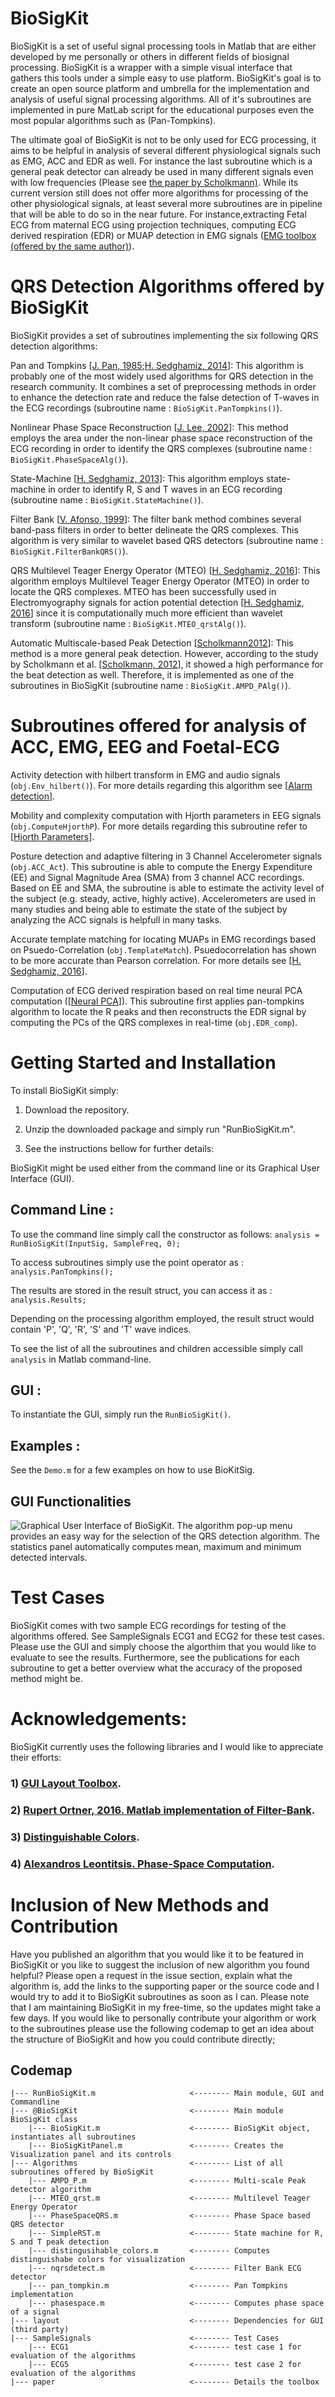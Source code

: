 # BioSigKit
BioSigKit is a set of useful signal processing tools in Matlab that are either developed by me personally or others in different fields of biosignal processing. BioSigKit is a wrapper with a simple visual interface that gathers this tools under a simple easy to use platform. BioSigKit's goal is to create an open source platform and umbrella for the implementation and analysis of useful signal processing algorithms. All of it's subroutines are implemented in pure MatLab script for the educational purposes even the most popular algorithms such as (Pan-Tompkins).  

The ultimate goal of BioSigKit is not to be only used for ECG processing, it aims to be helpful in analysis of several different physiological signals such as EMG, ACC and EDR as well. For instance the last subroutine which is a general peak detector can already be used in many different signals even with low frequencies (Please see [the paper by Scholkmann)](http://www.mdpi.com/1999-4893/5/4/588). While its current version still does not offer more algorithms for processing of the other physiological signals, at least several more subroutines are in pipeline that will be able to do so in the near future. For instance,extracting Fetal ECG from maternal ECG using projection techniques, computing ECG derived respiration (EDR) or MUAP detection in EMG signals ([EMG toolbox (offered by the same author)](https://www.mathworks.com/matlabcentral/fileexchange/59344-toolbox-for-unsupervised-classification-of-muaps-and-action-potentials-in-emg)). 

# QRS Detection Algorithms offered by BioSigKit
BioSigKit provides a set of subroutines implementing the six following QRS detection algorithms:

Pan and Tompkins [[J. Pan, 1985](http://www.robots.ox.ac.uk/~gari/teaching/cdt/A3/readings/ECG/Pan+Tompkins.pdf);[H. Sedghamiz, 2014](https://www.researchgate.net/publication/313673153_Matlab_Implementation_of_Pan_Tompkins_ECG_QRS_detector)]: This algorithm is probably one of the most widely used algorithms for QRS detection in the research community. It combines a set of preprocessing methods in order to enhance the detection rate and reduce the false detection of T-waves in the ECG recordings (subroutine name : ```BioSigKit.PanTompkins()```).

Nonlinear Phase Space Reconstruction [[J. Lee, 2002](https://link.springer.com/article/10.1114/1.1523030)]: This method employs the area under the non-linear phase space reconstruction of the ECG recording in order to identify the QRS complexes (subroutine name : ```BioSigKit.PhaseSpaceAlg()```).

State-Machine [[H. Sedghamiz, 2013](https://www.researchgate.net/publication/316960619_Matlab_Implementation_of_a_simple_real_time_Q_R_S_and_T_wave_detector)]: This algorithm employs state-machine in order to identify R, S and T waves in an ECG recording (subroutine name : ```BioSigKit.StateMachine()```).

Filter Bank [[V. Afonso, 1999](http://ieeexplore.ieee.org/document/740882/)]: The filter bank method combines several band-pass filters in order to better delineate the QRS complexes. This algorithm is very similar to wavelet based QRS detectors (subroutine name : ```BioSigKit.FilterBankQRS()```).

QRS Multilevel Teager Energy Operator (MTEO) [[H. Sedghamiz, 2016](http://ieeexplore.ieee.org/document/7391510/)]: This algorithm employs Multilevel Teager Energy Operator (MTEO) in order to locate the QRS complexes. MTEO has been successfully used in Electromyography signals for action potential detection [[H. Sedghamiz, 2016](http://ieeexplore.ieee.org/document/7391510/)] since it is computationally much more efficient than wavelet transform (subroutine name : ```BioSigKit.MTEO_qrstAlg()```).

Automatic Multiscale-based Peak Detection [[Scholkmann2012](http://www.mdpi.com/1999-4893/5/4/588)]: This method is a more general peak detection. However, according to the study by Scholkmann et al. [[Scholkmann, 2012](http://www.mdpi.com/1999-4893/5/4/588)], it showed a high performance for the beat detection as well. Therefore, it is implemented as one of the subroutines in BioSigKit (subroutine name : ```BioSigKit.AMPD_PAlg()```).

# Subroutines offered for analysis of ACC, EMG, EEG and Foetal-ECG
Activity detection with hilbert transform in EMG and audio signals (```obj.Env_hilbert()```). For more details regarding this algorithm see [[Alarm detection](https://blogs.mathworks.com/pick/2014/05/23/automatic-activity-detection-using-hilbert-transform/)].

Mobility and complexity computation with Hjorth parameters in EEG signals (```obj.ComputeHjorthP```). For more details regarding this subroutine refer to [[Hjorth Parameters](https://en.wikipedia.org/wiki/Hjorth_parameters)].

Posture detection and adaptive filtering in 3 Channel Accelerometer signals  (```obj.ACC_Act```). This subroutine is able to compute the Energy Expenditure (EE) and Signal Magnitude Area (SMA) from 3 channel ACC recordings. Based on EE and SMA, the subroutine is able to estimate the activity level of the subject (e.g. steady, active, highly active). Accelerometers are used in many studies and being able to estimate the state of the subject by analyzing the ACC signals is helpfull in many tasks.

Accurate template matching for locating MUAPs in EMG recordings based on Psuedo-Correlation (```obj.TemplateMatch```). Psuedocorrelation has shown to be more accurate than Pearson correlation. For more details see [[H. Sedghamiz, 2016](http://ieeexplore.ieee.org/document/7391510/)].

Computation of ECG derived respiration based on real time neural PCA computation ([[Neural PCA](https://www.researchgate.net/publication/4116857_Real-time_PCA_principal_component_analysis_implementation_on_DSP)]). This subroutine first applies pan-tompkins algorithm to locate the R peaks and then reconstructs the EDR signal by computing the PCs of the QRS complexes in real-time (```obj.EDR_comp```). 

# Getting Started and Installation
To install BioSigKit simply:
1. Download the repository.

2. Unzip the downloaded package and simply run "RunBioSigKit.m".

3. See the instructions bellow for further details: 

BioSigKit might be used either from the command line or its Graphical User Interface (GUI). 
## Command Line : 

To use the command line simply call the constructor as follows:
```analysis = RunBioSigKit(InputSig, SampleFreq, 0);```

To access subroutines simply use the point operator as :
```analysis.PanTompkins();```

The results are stored in the result struct, you can access it as :
```analysis.Results;```

Depending on the processing algorithm employed, the result struct would contain 'P', 'Q', 'R', 'S' and 'T' wave indices. 

To see the list of all the subroutines and children accessible simply call ```analysis``` in Matlab command-line. 

## GUI : 
To instantiate the GUI, simply run the ```RunBioSigKit()```.

## Examples :
See the ```Demo.m``` for a few examples on how to use BioKitSig.

## GUI Functionalities
![Graphical User Interface of BioSigKit. The algorithm pop-up menu provides an easy way for the selection of the QRS detection algorithm. The statistics panel automatically computes mean, maximum and minimum detected intervals.](paper/fig1.png)

# Test Cases
BioSigKit comes with two sample ECG recordings for testing of the algorithms offered. See SampleSignals ECG1 and ECG2 for these test cases. Please use the GUI and simply choose the algorthim that you would like to evaluate to see the results. Furthermore, see the publications for each subroutine to get a better overview what the accuracy of the proposed method might be.

# Acknowledgements:
BioSigKit currently uses the following libraries and I would like to appreciate their efforts:
### 1) [GUI Layout Toolbox](https://www.mathworks.com/matlabcentral/fileexchange/47982-gui-layout-toolbox).
### 2) [Rupert Ortner, 2016. Matlab implementation of Filter-Bank](https://searchcode.com/codesearch/view/13912596/).
### 3) [Distinguishable Colors](https://www.mathworks.com/matlabcentral/fileexchange/29702-generate-maximally-perceptually-distinct-colors).
### 4) [Alexandros Leontitsis. Phase-Space Computation]( http://www.geocities.com/CapeCanaveral/Lab/1421).

# Inclusion of New Methods and Contribution
Have you published an algorithm that you would like it to be featured in BioSigKit or you like to suggest the inclusion of new algorithm you found helpful? Please open a request in the issue section, explain what the algorithm is, add the links to the supporting paper or the source code and I would try to add it to BioSigKit subroutines as soon as I can. Please note that I am maintaining BioSigKit in my free-time, so the updates might take a few days. If you would like to personally contribute your algorithm or work to the subroutines please use the following codemap to get an idea about the structure of BioSigKit and how you could contribute directly;

## Codemap
```
|--- RunBioSigKit.m                     <-------- Main module, GUI and Commandline
|--- @BioSigKit                         <-------- Main module BioSigKit class
    |--- BioSigKit.m                    <-------- BioSigKit object, instantiates all subroutines
    |--- BioSigKitPanel.m               <-------- Creates the Visualization panel and its controls
|--- Algorithms                         <-------- List of all subroutines offered by BioSigKit
    |--- AMPD_P.m                       <-------- Multi-scale Peak detector algorithm
    |--- MTEO_qrst.m                    <-------- Multilevel Teager Energy Operator
    |--- PhaseSpaceQRS.m                <-------- Phase Space based QRS detector
    |--- SimpleRST.m                    <-------- State machine for R, S and T peak detection
    |--- distingusihable_colors.m       <-------- Computes distinguishabe colors for visualization
    |--- nqrsdetect.m                   <-------- Filter Bank ECG detector
    |--- pan_tompkin.m                  <-------- Pan Tompkins implementation
    |--- phasespace.m                   <-------- Computes phase space of a signal
|--- layout                             <-------- Dependencies for GUI (third party)
|--- SampleSignals                      <-------- Test Cases
    |--- ECG1                           <-------- test case 1 for evaluation of the algorithms
    |--- ECG5                           <-------- test case 2 for evaluation of the algorithms 
|--- paper                              <-------- Details the toolbox 

```
